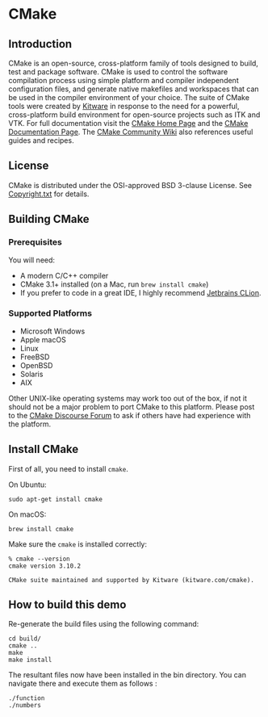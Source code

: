# CMake

## Introduction

CMake is an open-source, cross-platform family of tools designed to build, test and package software. CMake is used to control the software compilation process using simple platform and compiler independent configuration files, and generate native makefiles and workspaces that can be used in the compiler environment of your choice. The suite of CMake tools were created by [Kitware](http://www.kitware.com/cmake) in response to the need for a powerful, cross-platform build environment for open-source projects such as ITK and VTK.
For full documentation visit the  [CMake Home Page](https://cmake.org/)  and the  [CMake Documentation Page](https://cmake.org/documentation). The  [CMake Community Wiki](https://gitlab.kitware.com/cmake/community/-/wikis/home)  also references useful guides and recipes.


## License

CMake is distributed under the OSI-approved BSD 3-clause License. See  [Copyright.txt](https://github.com/Kitware/CMake/blob/master/Copyright.txt)  for details.

## Building CMake

### Prerequisites

You will need:

-   A modern C/C++ compiler
-   CMake 3.1+ installed (on a Mac, run  `brew install cmake`)
-   If you prefer to code in a great IDE, I highly recommend  [Jetbrains CLion](https://www.jetbrains.com/clion/). 


### Supported Platforms

-   Microsoft Windows
-   Apple macOS
-   Linux
-   FreeBSD
-   OpenBSD
-   Solaris
-   AIX

Other UNIX-like operating systems may work too out of the box, if not it should not be a major problem to port CMake to this platform. Please post to the  [CMake Discourse Forum](https://discourse.cmake.org/)  to ask if others have had experience with the platform.

## Install CMake

First of all, you need to install  `cmake`.

On Ubuntu:

```
sudo apt-get install cmake

```

On macOS:

```
brew install cmake

```

Make sure the  `cmake`  is installed correctly:

```
% cmake --version
cmake version 3.10.2

CMake suite maintained and supported by Kitware (kitware.com/cmake).

```

## How to build this demo

Re-generate the build files using the following command:

```
cd build/
cmake ..
make
make install
```

The resultant files now have been installed in the bin directory. You can navigate there and execute them as follows :

```
./function
./numbers
```

